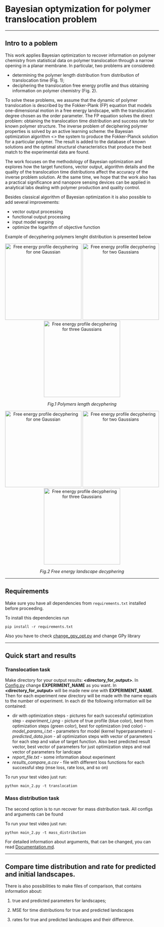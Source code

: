 # Bayesian optymization for polymer translocation problem
-----------------------------------------------------------


## Intro to a poblem
This work applies Bayesian optimization to recover information on polymer chemistry from statistical data on polymer translocation through a narrow opening in a planar membrane. In particular, two problems are considered:
- determining the polymer length distribution from distribution of translocation time (Fig. 1);
- deciphering the translocation free energy profile and thus obtaining information on polymer chemistry (Fig. 2).

To solve these problems, we assume that the dynamic of polymer translocation is described by the Fokker-Plank (FP) equation that models one-dimensional motion in a free energy landscape, with the translocation degree chosen as the order parameter. The FP equation solves the direct problem: obtaining the translocation time distribution and success rate for known polymer structure. The inverse problem of deciphering polymer properties is solved by an active learning scheme: the Bayesian optimization algorithm <<queries>> the system to produce the Fokker-Planck solution for a particular polymer. The result is added to the database of known solutions and the optimal structural characteristics that produce the best match to the experimental data are found. 

The work focuses on the methodology of Bayesian optimization and explores how the target functions, vector output, algorithm details and the quality of the translocation time distributions affect the accuracy of the inverse problem solution. At the same time, we hope that the work also has a practical significance and nanopore sensing devices can be applied in analytical labs dealing with polymer production and quality control.
   
Besides classical algorithm of Bayesian optimization it is also possible to add several improvements:
   - vector output processing
   - functional output processing
   - input model warping
   - optimize the logarithm of objective function

Example of decyphering polymers lenght distribution is presented below
   
<p align="center">
  <img src="https://github.com/Nina-Konovalova/bayes_experiment/blob/main/images/16pdf.jpg" width="250"  alt="Free energy profile decyphering for one Gaussian" >
  <img src="https://github.com/Nina-Konovalova/bayes_experiment/blob/main/images/6pdf.jpg" width="250"  alt="Free energy profile decyphering for two Gaussians" >
  <img src="https://github.com/Nina-Konovalova/bayes_experiment/blob/main/images/5pdf.jpg" width="250"  alt="Free energy profile decyphering for three Gaussians" >
</p>
<p align="center">   
   <em> Fig.1 Polymers length decyphering</em>
</p> 

<p align="center">
  <img src="https://github.com/Nina-Konovalova/bayes_experiment/blob/main/images/one_gaussian.png" width="250"  alt="Free energy profile decyphering for one Gaussian" >
  <img src="https://github.com/Nina-Konovalova/bayes_experiment/blob/main/images/two_gaussians.png" width="250"  alt="Free energy profile decyphering for two Gaussians" >
  <img src="https://github.com/Nina-Konovalova/bayes_experiment/blob/main/images/three_gaussians.png" width="250"  alt="Free energy profile decyphering for three Gaussians" >
</p>
<p align="center">   
   <em> Fig.2 Free energy landscape decyphering</em>
</p>   
   

---------------------------------------------------------

## Requirements

Make sure you have all dependencies from `requirements.txt` installed before proceeding. 

To install this dependencies run 

```
pip install -r requirements.txt
```
Also you have to check [change_gpy_opt.py](https://github.com/Nina-Konovalova/bayes_experiment/blob/main/change_gpy_opt.md)
and change GPy library

------------------------------------------------------------
## Quick start and results

### Translocation task

Make directory for your output results: **<directory_for_output>**. In [Config.py](https://github.com/Nina-Konovalova/bayes_experiment/blob/main/Configurations/Config.py) change **EXPERIMENT_NAME**
as you want. In **<directory_for_output>** will be made new one with **EXPERIMENT_NAME**. Then for each experiment new directory
   will be made with the name equals to the number of experiment. In each dir the following information will be contained:
   - dir with optimization steps - pictures for each successful optimization step
    - *experiment_i.png* - picture of true profile (blue color), best from optimization steps (green color), best for optimization (red color)
    - *model_params_i.txt* - parameters for model (kernel hyperparameters)
    - *predicted_data.json* - all optimization steps with vector of parameters for each step and value of target function.
    Also best predicted result vector, best vector of parameters for just optimization steps and real vector of parameters for landcape
   - *report_file.txt* - some information about experiment
   - *results_compare_a.csv* - file with different loss functions for each successful step (mse loss, rate loss, and so on)

To run your test video just run:

```
python main_2.py -t translocation
```

### Mass distribution task

The second option is to run recover for mass distribution task. All configs and arguments can be found

To run your test video just run:

```
python main_2.py -t mass_distribution
```


For detailed information about arguments, that can be changed, you can read [Documentation.md](https://github.com/Nina-Konovalova/bayes_experiment/blob/main/DOCUMENTATION.MD).
  
-------------------------------------------------------------

## Compare time distribution and rate for predicted and initial landscapes.

There is also possibilities to make files of comparison, that contains information about:

1) true and predicted parameters for landscapes;
 
2) MSE for time distributions for true and predicted landscapes

3) rates for true and predicted landscapes and their difference.
  
 

